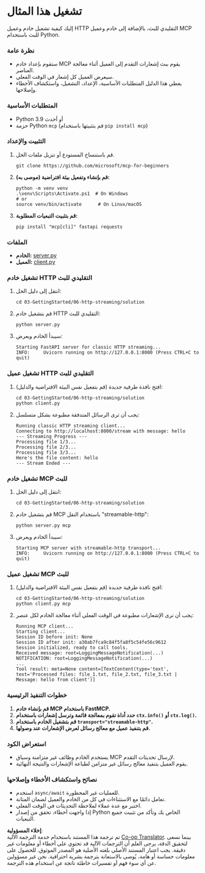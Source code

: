 <!--
CO_OP_TRANSLATOR_METADATA:
{
  "original_hash": "67ecbca6a060477ded3e13ddbeba64f7",
  "translation_date": "2025-08-18T13:49:44+00:00",
  "source_file": "03-GettingStarted/06-http-streaming/solution/python/README.md",
  "language_code": "ar"
}
-->
# تشغيل هذا المثال

إليك كيفية تشغيل خادم وعميل HTTP التقليدي للبث، بالإضافة إلى خادم وعميل MCP للبث باستخدام Python.

### نظرة عامة

- ستقوم بإعداد خادم MCP يقوم ببث إشعارات التقدم إلى العميل أثناء معالجة العناصر.
- سيعرض العميل كل إشعار في الوقت الفعلي.
- يغطي هذا الدليل المتطلبات الأساسية، الإعداد، التشغيل، واستكشاف الأخطاء وإصلاحها.

### المتطلبات الأساسية

- Python 3.9 أو أحدث
- حزمة Python `mcp` (قم بتثبيتها باستخدام `pip install mcp`)

### التثبيت والإعداد

1. قم باستنساخ المستودع أو تنزيل ملفات الحل.

   ```pwsh
   git clone https://github.com/microsoft/mcp-for-beginners
   ```

1. **قم بإنشاء وتفعيل بيئة افتراضية (موصى به):**

   ```pwsh
   python -m venv venv
   .\venv\Scripts\Activate.ps1  # On Windows
   # or
   source venv/bin/activate      # On Linux/macOS
   ```

1. **قم بتثبيت التبعيات المطلوبة:**

   ```pwsh
   pip install "mcp[cli]" fastapi requests
   ```

### الملفات

- **الخادم:** [server.py](../../../../../../03-GettingStarted/06-http-streaming/solution/python/server.py)
- **العميل:** [client.py](../../../../../../03-GettingStarted/06-http-streaming/solution/python/client.py)

### تشغيل خادم HTTP التقليدي للبث

1. انتقل إلى دليل الحل:

   ```pwsh
   cd 03-GettingStarted/06-http-streaming/solution
   ```

2. قم بتشغيل خادم HTTP التقليدي للبث:

   ```pwsh
   python server.py
   ```

3. سيبدأ الخادم ويعرض:

   ```
   Starting FastAPI server for classic HTTP streaming...
   INFO:     Uvicorn running on http://127.0.0.1:8000 (Press CTRL+C to quit)
   ```

### تشغيل عميل HTTP التقليدي للبث

1. افتح نافذة طرفية جديدة (قم بتفعيل نفس البيئة الافتراضية والدليل):

   ```pwsh
   cd 03-GettingStarted/06-http-streaming/solution
   python client.py
   ```

2. يجب أن ترى الرسائل المتدفقة مطبوعة بشكل متسلسل:

   ```text
   Running classic HTTP streaming client...
   Connecting to http://localhost:8000/stream with message: hello
   --- Streaming Progress ---
   Processing file 1/3...
   Processing file 2/3...
   Processing file 3/3...
   Here's the file content: hello
   --- Stream Ended ---
   ```

### تشغيل خادم MCP للبث

1. انتقل إلى دليل الحل:
   ```pwsh
   cd 03-GettingStarted/06-http-streaming/solution
   ```
2. قم بتشغيل خادم MCP باستخدام النقل "streamable-http":
   ```pwsh
   python server.py mcp
   ```
3. سيبدأ الخادم ويعرض:
   ```
   Starting MCP server with streamable-http transport...
   INFO:     Uvicorn running on http://127.0.0.1:8000 (Press CTRL+C to quit)
   ```

### تشغيل عميل MCP للبث

1. افتح نافذة طرفية جديدة (قم بتفعيل نفس البيئة الافتراضية والدليل):
   ```pwsh
   cd 03-GettingStarted/06-http-streaming/solution
   python client.py mcp
   ```
2. يجب أن ترى الإشعارات مطبوعة في الوقت الفعلي أثناء معالجة الخادم لكل عنصر:
   ```
   Running MCP client...
   Starting client...
   Session ID before init: None
   Session ID after init: a30ab7fca9c84f5fa8f5c54fe56c9612
   Session initialized, ready to call tools.
   Received message: root=LoggingMessageNotification(...)
   NOTIFICATION: root=LoggingMessageNotification(...)
   ...
   Tool result: meta=None content=[TextContent(type='text', text='Processed files: file_1.txt, file_2.txt, file_3.txt | Message: hello from client')]
   ```

### خطوات التنفيذ الرئيسية

1. **قم بإنشاء خادم MCP باستخدام FastMCP.**
2. **حدد أداة تقوم بمعالجة قائمة وترسل إشعارات باستخدام `ctx.info()` أو `ctx.log()`.**
3. **قم بتشغيل الخادم باستخدام `transport="streamable-http"`.**
4. **قم بتنفيذ عميل مع معالج رسائل لعرض الإشعارات عند وصولها.**

### استعراض الكود
- يستخدم الخادم وظائف غير متزامنة وسياق MCP لإرسال تحديثات التقدم.
- يقوم العميل بتنفيذ معالج رسائل غير متزامن لطباعة الإشعارات والنتيجة النهائية.

### نصائح واستكشاف الأخطاء وإصلاحها

- استخدم `async/await` للعمليات غير المحظورة.
- تعامل دائمًا مع الاستثناءات في كل من الخادم والعميل لضمان المتانة.
- اختبر مع عدة عملاء لملاحظة التحديثات في الوقت الفعلي.
- إذا واجهت أخطاء، تحقق من إصدار Python الخاص بك وتأكد من تثبيت جميع التبعيات.

**إخلاء المسؤولية**:  
تم ترجمة هذا المستند باستخدام خدمة الترجمة الآلية [Co-op Translator](https://github.com/Azure/co-op-translator). بينما نسعى لتحقيق الدقة، يرجى العلم أن الترجمات الآلية قد تحتوي على أخطاء أو معلومات غير دقيقة. يجب اعتبار المستند الأصلي بلغته الأصلية هو المصدر الموثوق. للحصول على معلومات حساسة أو هامة، يُوصى بالاستعانة بترجمة بشرية احترافية. نحن غير مسؤولين عن أي سوء فهم أو تفسيرات خاطئة ناتجة عن استخدام هذه الترجمة.